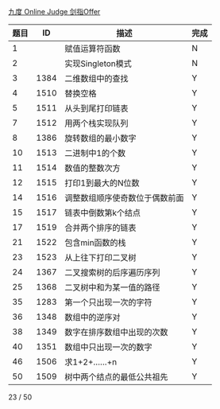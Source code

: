 
[九度 Online Judge 剑指Offer](http://ac.jobdu.com/hhtproblems.php)

题目     | ID    | 描述|完成
-------|--------|----|-----
1||赋值运算符函数|N
2||实现Singleton模式|N
3|1384|二维数组中的查找|Y
4|1510|替换空格|Y
5|1511|从头到尾打印链表|Y
7|1512|用两个栈实现队列|Y
8|1386|旋转数组的最小数字|Y
10|1513|二进制中1的个数|Y
11|1514|数值的整数次方|Y
12|1515|打印1到最大的N位数|Y
14|1516|调整数组顺序使奇数位于偶数前面|Y
15|1517|链表中倒数第k个结点|Y
17|1519|合并两个排序的链表|Y
21|1522|包含min函数的栈|Y
23|1523|从上往下打印二叉树|Y
24|1367|二叉搜索树的后序遍历序列|Y
25|1368|二叉树中和为某一值的路径|Y
35|1283|第一个只出现一次的字符|Y
36|1348|数组中的逆序对|Y
38|1349|数字在排序数组中出现的次数|Y
40|1351|数组中只出现一次的数字|Y
46|1506|求1+2+……+n|Y
50|1509|树中两个结点的最低公共祖先|Y

23 / 50
